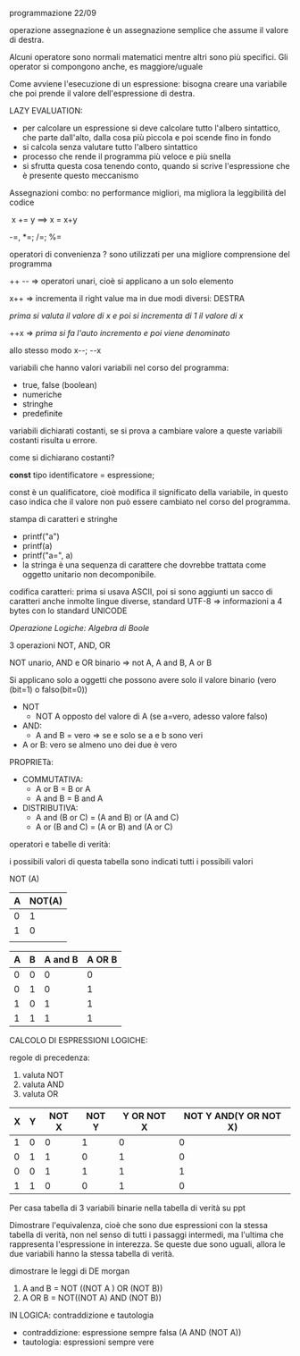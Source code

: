 programmazione 22/09



operazione assegnazione è un assegnazione semplice che assume il valore di destra.

Alcuni operatore sono normali matematici mentre altri sono più specifici. Gli operator si compongono anche, es maggiore/uguale

Come avviene l'esecuzione di un espressione: bisogna creare una variabile che poi prende il valore dell'espressione di destra.



LAZY EVALUATION:

- per calcolare un espressione si deve calcolare tutto l'albero sintattico, che parte dall'alto, dalla cosa più piccola e poi scende fino in fondo
- si calcola senza valutare tutto l'albero sintattico
- processo che rende il programma più veloce e più snella
- si sfrutta questa cosa tenendo conto, quando si scrive l'espressione che è presente questo meccanismo





Assegnazioni combo: no performance migliori, ma migliora la leggibilità del codice

​	x += y ==> x = x+y 

 -=, *=; /=; %= 

operatori di convenienza ? sono utilizzati per una migliore comprensione del programma 

++ -- => operatori unari, cioè si applicano a un solo elemento

x++ => incrementa il right value ma in due modi diversi: DESTRA

*prima si valuta il valore di x e poi si incrementa di 1 il valore di x*

++x => *prima si fa l'auto incremento e poi viene denominato*

allo stesso modo x--; --x



variabili che hanno valori variabili nel corso del programma:

+ true, false (boolean)
+ numeriche
+ stringhe
+ predefinite

variabili dichiarati costanti, se si prova a cambiare valore a queste variabili costanti risulta u errore. 

come si dichiarano costanti? 

**const** tipo identificatore = espressione;



const è un qualificatore, cioè modifica il significato della variabile, in questo caso indica che il valore non può essere cambiato nel corso del programma.



stampa di caratteri e stringhe

- printf("a")
- printf(a)
- printf("a=", a)
- la stringa è una sequenza di carattere che dovrebbe trattata come oggetto unitario non decomponibile.



codifica caratteri: prima si usava ASCII, poi si sono aggiunti un sacco di caratteri anche inmolte lingue diverse, standard UTF-8 => informazioni a 4 bytes con lo standard UNICODE





_Operazione Logiche: Algebra di Boole_

3 operazioni NOT, AND, OR

NOT unario, AND e OR binario => not A, A and B, A or B

Si applicano solo a oggetti che possono avere solo il valore binario (vero (bit=1) o falso(bit=0))

- NOT
  - NOT A opposto del valore di A (se a=vero, adesso valore falso)
- AND:
  - A and B = vero => se e solo se a e b sono veri
- A or B: vero se almeno uno dei due è vero



PROPRIETà:

- COMMUTATIVA:
  - A or B = B or A
  - A and B = B and A
- DISTRIBUTIVA:
  - A and (B or C) = (A and B) or (A and C)
  - A or (B and C) = (A or B) and (A or C)

operatori e tabelle di verità:

i possibili valori di questa tabella sono indicati tutti i possibili valori



NOT (A)

| A    | NOT(A) |
| ---- | ------ |
| 0    | 1      |
| 1    | 0      |
|      |        |

| A    | B    | A and B | A OR B |
| ---- | ---- | ------- | ------ |
| 0    | 0    | 0       | 0      |
| 0    | 1    | 0       | 1      |
| 1    | 0    | 1       | 1      |
| 1    | 1    | 1       | 1      |



CALCOLO DI ESPRESSIONI LOGICHE:

regole di precedenza:

1. valuta NOT
2. valuta AND
3. valuta OR	



| X    | Y    | NOT X | NOT Y | Y OR NOT X | NOT Y AND(Y OR NOT X) |
| ---- | ---- | ----- | ----- | ---------- | --------------------- |
| 1    | 0    | 0     | 1     | 0          | 0                     |
| 0    | 1    | 1     | 0     | 1          | 0                     |
| 0    | 0    | 1     | 1     | 1          | 1                     |
| 1    | 1    | 0     | 0     | 1          | 0                     |





Per casa tabella di 3 variabili binarie nella tabella di verità su ppt

Dimostrare l'equivalenza, cioè che sono due espressioni con la stessa tabella di verità, non nel senso di tutti i passaggi intermedi, ma l'ultima che rappresenta l'espressione in interezza. Se queste due sono uguali, allora le due variabili hanno la stessa tabella di verità.

dimostrare le leggi di DE morgan

1.  A and B = NOT ((NOT A ) OR (NOT B))
2. A OR B = NOT((NOT A) AND (NOT B))

IN LOGICA: contraddizione  e tautologia

- contraddizione: espressione sempre falsa (A AND (NOT A))
- tautologia: espressioni sempre vere

